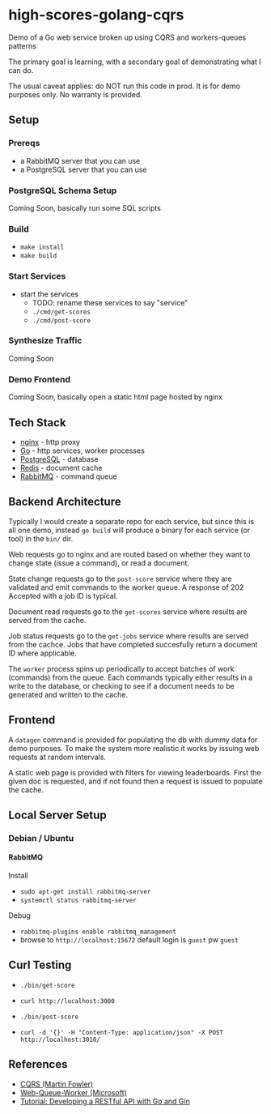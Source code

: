# high-scores-golang-cqrs

Demo of a Go web service broken up using CQRS and workers-queues patterns

The primary goal is learning, with a secondary goal of demonstrating what I can do.

The usual caveat applies: do NOT run this code in prod. It is for demo purposes only. No warranty is provided.

## Setup

### Prereqs

* a RabbitMQ server that you can use
* a PostgreSQL server that you can use

### PostgreSQL Schema Setup

Coming Soon, basically run some SQL scripts

### Build

* `make install`
* `make build`

### Start Services

* start the services
  * TODO: rename these services to say "service"
  * `./cmd/get-scores`
  * `./cmd/post-score`

### Synthesize Traffic

Coming Soon

### Demo Frontend

Coming Soon, basically open a static html page hosted by nginx

## Tech Stack

* [nginx](https://www.nginx.com/) - http proxy
* [Go](https://go.dev/) - http services, worker processes
* [PostgreSQL](https://www.postgresql.org/) - database
* [Redis](https://redis.com/) - document cache
* [RabbitMQ](https://www.rabbitmq.com/) - command queue

## Backend Architecture

Typically I would create a separate repo for each service, but since this is all one demo, instead `go build` will produce a binary for each service (or tool) in the `bin/` dir.

Web requests go to nginx and are routed based on whether they want to change state (issue a command), or read a document.

State change requests go to the `post-score` service where they are validated and emit commands to the worker queue. A response of 202 Accepted with a job ID is typical.

Document read requests go to the `get-scores` service where results are served from the cache.

Job status requests go to the `get-jobs` service where results are served from the cachce. Jobs that have completed succesfully return a document ID where applicable.

The `worker` process spins up periodically to accept batches of work (commands) from the queue. Each commands typically either results in a write to the database, or checking to see if a document needs to be generated and written to the cache.

## Frontend

A `datagen` command is provided for populating the db with dummy data for demo purposes. To make the system more realistic it works by issuing web requests at random intervals.

A static web page is provided with filters for viewing leaderboards. First the given doc is requested, and if not found then a request is issued to populate the cache.

## Local Server Setup

### Debian / Ubuntu

#### RabbitMQ

Install
* `sudo apt-get install rabbitmq-server`
* `systemctl status rabbitmq-server`

Debug
* `rabbitmq-plugins enable rabbitmq_management`
* browse to `http://localhost:15672` default login is `guest` pw `guest`

## Curl Testing

* `./bin/get-score`
* `curl http://localhost:3000`

* `./bin/post-score`
* `curl -d '{}' -H "Content-Type: application/json" -X POST http://localhost:3010/`

## References

* [CQRS (Martin Fowler)](https://martinfowler.com/bliki/CQRS.html)
* [Web-Queue-Worker (Microsoft)](https://learn.microsoft.com/en-us/azure/architecture/guide/architecture-styles/web-queue-worker)
* [Tutorial: Developing a RESTful API with Go and Gin](https://go.dev/doc/tutorial/web-service-gin)
